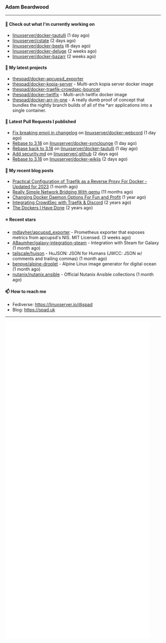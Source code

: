 ### Adam Beardwood
---
#### 👷 Check out what I'm currently working on

- [linuxserver/docker-tautulli](https://github.com/linuxserver/docker-tautulli) (1 day ago)
- [linuxserver/cstate](https://github.com/linuxserver/cstate) (2 days ago)
- [linuxserver/docker-beets](https://github.com/linuxserver/docker-beets) (6 days ago)
- [linuxserver/docker-deluge](https://github.com/linuxserver/docker-deluge) (2 weeks ago)
- [linuxserver/docker-bazarr](https://github.com/linuxserver/docker-bazarr) (2 weeks ago)

#### 🌱 My latest projects

- [thespad/docker-apcupsd_exporter](https://github.com/thespad/docker-apcupsd_exporter)
- [thespad/docker-kopia-server](https://github.com/thespad/docker-kopia-server) - Multi-arch kopia server docker image 
- [thespad/docker-traefik-crowdsec-bouncer](https://github.com/thespad/docker-traefik-crowdsec-bouncer)
- [thespad/docker-twitfix](https://github.com/thespad/docker-twitfix) - Multi-arch twitfix docker image
- [thespad/docker-arr-in-one](https://github.com/thespad/docker-arr-in-one) - A really dumb proof of concept that bundles the nightly branch builds of all of the *arr applications into a single container.

#### 🔨 Latest Pull Requests I published

- [Fix breaking emoji in changelog](https://github.com/linuxserver/docker-webcord/pull/7) on [linuxserver/docker-webcord](https://github.com/linuxserver/docker-webcord) (1 day ago)
- [Rebase to 3.18](https://github.com/linuxserver/docker-synclounge/pull/15) on [linuxserver/docker-synclounge](https://github.com/linuxserver/docker-synclounge) (1 day ago)
- [Rebase back to 3.18](https://github.com/linuxserver/docker-tautulli/pull/122) on [linuxserver/docker-tautulli](https://github.com/linuxserver/docker-tautulli) (1 day ago)
- [Add security.md](https://github.com/linuxserver/.github/pull/1) on [linuxserver/.github](https://github.com/linuxserver/.github) (2 days ago)
- [Rebase to 3.18](https://github.com/linuxserver/docker-wikijs/pull/28) on [linuxserver/docker-wikijs](https://github.com/linuxserver/docker-wikijs) (2 days ago)

#### 📜 My recent blog posts

- [Practical Configuration of Traefik as a Reverse Proxy For Docker - Updated for 2023](https://spad.uk/practical-configuration-of-traefik-as-a-reverse-proxy-for-docker-updated-for-2023/) (1 month ago)
- [Really Simple Network Bridging With qemu](https://spad.uk/really-simple-network-bridging-with-qemu/) (11 months ago)
- [Changing Docker Daemon Options For Fun and Profit](https://spad.uk/changing-docker-daemon-options-for-fun-and-profit/) (1 year ago)
- [Integrating CrowdSec with Traefik &amp; Discord](https://spad.uk/integrating-crowdsec-with-traefik-discord/) (2 years ago)
- [The Dockers I Have Done](https://spad.uk/the-dockers-ive-done/) (2 years ago)

#### ⭐ Recent stars

- [mdlayher/apcupsd_exporter](https://github.com/mdlayher/apcupsd_exporter) - Prometheus exporter that exposes metrics from apcupsd&#39;s NIS. MIT Licensed. (3 weeks ago)
- [ABaumher/galaxy-integration-steam](https://github.com/ABaumher/galaxy-integration-steam) - Integration with Steam for Galaxy (1 month ago)
- [tailscale/hujson](https://github.com/tailscale/hujson) - HuJSON: JSON for Humans (JWCC: JSON w/ comments and trailing commas) (1 month ago)
- [benpye/alpine-droplet](https://github.com/benpye/alpine-droplet) - Alpine Linux image generator for digital ocean (1 month ago)
- [nutanix/nutanix.ansible](https://github.com/nutanix/nutanix.ansible) - Official Nutanix Ansible collections (1 month ago)

#### 📫 How to reach me
- Fediverse: https://linuxserver.io/@spad
- Blog: https://spad.uk
---
<img src="https://raw.githubusercontent.com/thespad/thespad/main/github-metrics.svg">
